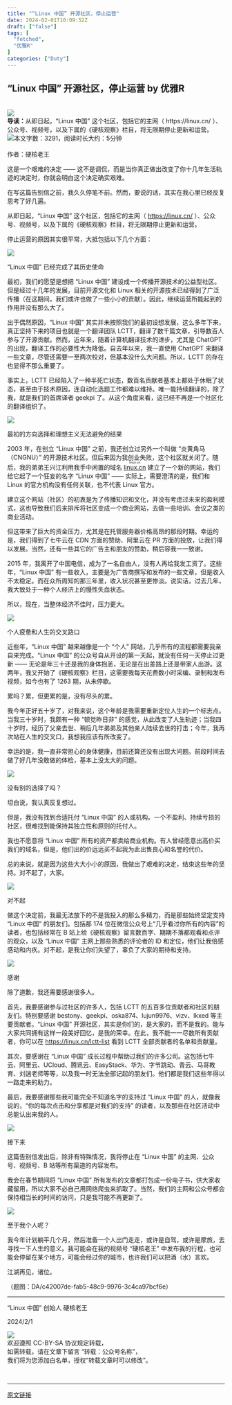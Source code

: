 ```yaml
---
title: "“Linux 中国” 开源社区，停止运营"
date: 2024-02-01T10:09:52Z
draft: ["false"]
tags: [
  "fetched",
  "优雅R"
]
categories: ["Duty"]
---
```

“Linux 中国” 开源社区，停止运营 by 优雅R
------
<div><section><section><section> </section></section><section><img data-imgfileid="517212963" data-ratio="0.562962962962963" data-src="https://mmbiz.qpic.cn/sz_mmbiz_jpg/W9DqKgFsc6ibypUv4Yzj9de5kSyVFk279dSkX7xnDlRMYJcBywy5lYasnnh4BUpTHOPQPjGJhKukWRkzDDC8HRA/640?wx_fmt=jpeg&amp;from=appmsg" data-type="jpeg" data-w="1080" src="https://mmbiz.qpic.cn/sz_mmbiz_jpg/W9DqKgFsc6ibypUv4Yzj9de5kSyVFk279dSkX7xnDlRMYJcBywy5lYasnnh4BUpTHOPQPjGJhKukWRkzDDC8HRA/640?wx_fmt=jpeg&amp;from=appmsg"></section><section><strong>导读：</strong>从即日起，“Linux 中国” 这个社区，包括它的主网（ https://linux.cn/ ）、公众号、视频号，以及下属的《硬核观察》栏目，将无限期停止更新和运营。</section><section><img data-imgfileid="517212959" data-ratio="0.3333333333333333" data-src="https://mmbiz.qpic.cn/mmbiz_svg/B2EfAOZfS1hmo5RW9WZnribv95ZEBYXwN3oHJPQUMO2ib9PAqLatJKvFfvibsGribluw38KoQchmZQbOQu6T1N7WwgHncrCW6xkI/640?wx_fmt=svg&amp;from=appmsg" data-type="svg" data-w="300" src="https://mmbiz.qpic.cn/mmbiz_svg/B2EfAOZfS1hmo5RW9WZnribv95ZEBYXwN3oHJPQUMO2ib9PAqLatJKvFfvibsGribluw38KoQchmZQbOQu6T1N7WwgHncrCW6xkI/640?wx_fmt=svg&amp;from=appmsg">本文字数：<span>3291</span>，阅读时长大约：<span>5</span>分钟</section><section><section><br></section></section></section><section>作者：硬核老王<br></section><section><p data-source-line="4">这是一个艰难的决定 —— 这不是调侃，而是当你真正做出改变了你十几年生活轨迹的决定时，你就会明白这个决定确实艰难。</p><p data-source-line="6">在写这篇告别信之前，我久久停笔不前。然而，要说的话，其实在我心里已经反复思考了好几遍。</p><p data-source-line="8"><span>从即日起，“Linux 中国” 这个社区，包括它的主网（ <a data-miniprogram-appid="wxae224e32990b0036" data-miniprogram-path="pages/a?link=https%3A%2F%2Flinux.cn%2F&amp;title=https%3A%2F%2Flinux.cn%2F" data-miniprogram-type="text" href="">https://linux.cn/</a> ）、公众号、视频号，以及下属的《硬核观察》栏目，将无限期停止更新和运营。</span></p><p data-source-line="10">停止运营的原因其实很平常，大抵包括以下几个方面：</p><img data-imgfileid="517212962" data-ratio="1" data-src="https://mmbiz.qpic.cn/mmbiz_svg/B2EfAOZfS1hmo5RW9WZnribv95ZEBYXwNLUYSzUicT11Q0iajs5PDvjJkwd0WDLL8t15osjDlGBCONvFokherhneJvjfqxgqrCH/640?wx_fmt=svg&amp;from=appmsg" data-type="svg" data-w="300" src="https://mmbiz.qpic.cn/mmbiz_svg/B2EfAOZfS1hmo5RW9WZnribv95ZEBYXwNLUYSzUicT11Q0iajs5PDvjJkwd0WDLL8t15osjDlGBCONvFokherhneJvjfqxgqrCH/640?wx_fmt=svg&amp;from=appmsg"><p>“Linux 中国” 已经完成了其历史使命</p><p data-source-line="14">最初，我们的愿望是想把 “Linux 中国” 建设成一个传播开源技术的公益型社区。但是经过十几年的发展，目前开源文化和 Linux 相关的开源技术已经得到了广泛传播（在这期间，我们或许也做了一些小小的贡献）。因此，继续运营所能起到的作用并没有那么大了。</p><p data-source-line="16">出于偶然原因，“Linux 中国” 其实并未按照我们的最初设想发展，这么多年下来，真正坚持下来的项目也就是一个翻译团队 LCTT，翻译了数千篇文章，引导数百人参与了开源贡献。然而，近年来，随着计算机翻译技术的进步，尤其是 ChatGPT 的出现，翻译工作的必要性大为降低。自去年以来，我一直使用 ChatGPT 来翻译一些文章，尽管还需要一至两次校对，但基本没什么大问题。所以，LCTT 的存在也显得不那么重要了。</p><p data-source-line="18">事实上，LCTT 已经陷入了一种半死亡状态，数百名贡献者基本上都处于休眠了状态，甚至由于技术原因，连自动化选题工作都难以维持。唯一能持续翻译的，除了我，就是我们的首席译者 geekpi 了。从这个角度来看，这已经不再是一个社区化的翻译组织了。</p><img data-imgfileid="517212960" data-ratio="1" data-src="https://mmbiz.qpic.cn/mmbiz_svg/B2EfAOZfS1hmo5RW9WZnribv95ZEBYXwNLUYSzUicT11Q0iajs5PDvjJkwd0WDLL8t15osjDlGBCONvFokherhneJvjfqxgqrCH/640?wx_fmt=svg&amp;from=appmsg" data-type="svg" data-w="300" src="https://mmbiz.qpic.cn/mmbiz_svg/B2EfAOZfS1hmo5RW9WZnribv95ZEBYXwNLUYSzUicT11Q0iajs5PDvjJkwd0WDLL8t15osjDlGBCONvFokherhneJvjfqxgqrCH/640?wx_fmt=svg&amp;from=appmsg"><p>最初的方向选择和理想主义无法避免的结果</p><p data-source-line="22">2003 年，在创立 “Linux 中国” 之前，我还创立过另外一个叫做 “炎黄角马（CNGNU）” 的开源技术社区。但后来因为我创业失败，这个社区就关闭了。随后，我的弟弟王兴江利用我手中闲置的域名 <span><ruby><a data-miniprogram-appid="wxae224e32990b0036" data-miniprogram-path="pages/a?link=http%3A%2F%2Flinux.cn%2F&amp;title=linux.cn" data-miniprogram-type="text" href="">linux.cn</a><rt>linux.cn</rt></ruby></span> 建立了一个新的网站，我们给它起了一个狂妄的名字 “Linux 中国” —— 实际上，需要澄清的是，我们和 Linux 的官方机构没有任何关联，也不代表 Linux 官方。</p><p data-source-line="24">建立这个网站（社区）的初衷是为了传播知识和文化，并没有考虑过未来的盈利模式，这也导致我们后来排斥将社区变成一个商业网站，去做一些培训、会议之类的商业活动。</p><p data-source-line="26">但这带来了巨大的资金压力，尤其是在托管服务器价格高昂的那段时期。幸运的是，我们得到了七牛云在 CDN 方面的赞助、阿里云在 PR 方面的投放，让我们得以发展。当然，还有一些其它的广告主和朋友的赞助，稍后容我一一致谢。</p><p data-source-line="28">2015 年，我离开了中国电信，成为了一名自由人，没有人再给我发工资了。这些年，“Linux 中国” 有一些收入，主要是为广告商撰写和发布的一些文章，但是收入不太稳定。而在众所周知的那三年里，收入状况甚至更惨淡。说实话，过去几年，我大致处于一种个人经济上的慢性失血状态。</p><p data-source-line="30">所以，现在，当整体经济不佳时，压力更大。</p><img data-imgfileid="517212961" data-ratio="1" data-src="https://mmbiz.qpic.cn/mmbiz_svg/B2EfAOZfS1hmo5RW9WZnribv95ZEBYXwNLUYSzUicT11Q0iajs5PDvjJkwd0WDLL8t15osjDlGBCONvFokherhneJvjfqxgqrCH/640?wx_fmt=svg&amp;from=appmsg" data-type="svg" data-w="300" src="https://mmbiz.qpic.cn/mmbiz_svg/B2EfAOZfS1hmo5RW9WZnribv95ZEBYXwNLUYSzUicT11Q0iajs5PDvjJkwd0WDLL8t15osjDlGBCONvFokherhneJvjfqxgqrCH/640?wx_fmt=svg&amp;from=appmsg"><p>个人疲惫和人生的交叉路口</p><p data-source-line="34">近些年，“Linux 中国” 越来越像是一个 “个人” 网站，几乎所有的流程都需要我亲自来完成。“Linux 中国” 的公众号自从开设的第一天起，就没有任何一天停止过更新 —— 无论是年三十还是我的身体抱恙，无论是在出差路上还是带家人出游。这两年，我又开始了《硬核观察》栏目，这需要我每天花费数小时采编、录制和发布视频，如今也有了 1263 期，从未停歇。</p><p data-source-line="36">累吗？累，但更累的是，没有尽头的累。</p><p data-source-line="38">我今年正好五十岁了，对我来说，这个年龄是我需要重新定位人生的一个标志点。当我三十岁时，我颇有一种 “顿觉昨日非” 的感觉，从此改变了人生轨迹；当我四十岁时，经历了父亲去世、稍后几年弟弟及其他亲人陆续去世的打击；今年，我再次站在人生的交叉口，我想我应该有所改变了。</p><p data-source-line="40">幸运的是，我一直非常担心的身体健康，目前还算还没有出现大问题。前段时间去做了好几年没敢做的体检，基本上没太大的问题。</p><img data-imgfileid="517212968" data-ratio="1" data-src="https://mmbiz.qpic.cn/mmbiz_svg/B2EfAOZfS1hmo5RW9WZnribv95ZEBYXwNLUYSzUicT11Q0iajs5PDvjJkwd0WDLL8t15osjDlGBCONvFokherhneJvjfqxgqrCH/640?wx_fmt=svg&amp;from=appmsg" data-type="svg" data-w="300" src="https://mmbiz.qpic.cn/mmbiz_svg/B2EfAOZfS1hmo5RW9WZnribv95ZEBYXwNLUYSzUicT11Q0iajs5PDvjJkwd0WDLL8t15osjDlGBCONvFokherhneJvjfqxgqrCH/640?wx_fmt=svg&amp;from=appmsg"><p>没有别的选择了吗？</p><p data-source-line="44">坦白说，我认真反复想过。</p><p data-source-line="46">但是，我没有找到合适托付 “Linux 中国” 的人或机构。一个不盈利、持续亏损的社区，很难找到能保持其独立性和原则的托付人。</p><p data-source-line="48">我也不愿意将 “Linux 中国” 所有的资产都卖给商业机构。有人曾经愿意出高价买我们的域名，但是，他们出的价远远买不起我为此出售良心和名誉的代价。</p><p data-source-line="50">总的来说，就是因为这些大大小小的原因，我做出了艰难的决定，结束这些年的坚持。对不起了，大家。</p><img data-imgfileid="517212965" data-ratio="1" data-src="https://mmbiz.qpic.cn/mmbiz_svg/B2EfAOZfS1hmo5RW9WZnribv95ZEBYXwNLUYSzUicT11Q0iajs5PDvjJkwd0WDLL8t15osjDlGBCONvFokherhneJvjfqxgqrCH/640?wx_fmt=svg&amp;from=appmsg" data-type="svg" data-w="300" src="https://mmbiz.qpic.cn/mmbiz_svg/B2EfAOZfS1hmo5RW9WZnribv95ZEBYXwNLUYSzUicT11Q0iajs5PDvjJkwd0WDLL8t15osjDlGBCONvFokherhneJvjfqxgqrCH/640?wx_fmt=svg&amp;from=appmsg"><p>对不起</p><p data-source-line="54">做这个决定前，我最无法放下的不是我投入的那么多精力，而是那些始终坚定支持 “Linux 中国” 的朋友们。包括那 174 位在微信公众号上“几乎看过你所有的内容”的读者，也包括经常在 B 站上给《硬核观察》留言数百字、期期不落都观看和点评的观众，以及 “Linux 中国” 主网上那些熟悉的评论者的 ID 和定位，他们让我倍感感动和内疚。对不起，是我让你们失望了，辜负了大家的期待和支持。</p><img data-imgfileid="517212967" data-ratio="1" data-src="https://mmbiz.qpic.cn/mmbiz_svg/B2EfAOZfS1hmo5RW9WZnribv95ZEBYXwNLUYSzUicT11Q0iajs5PDvjJkwd0WDLL8t15osjDlGBCONvFokherhneJvjfqxgqrCH/640?wx_fmt=svg&amp;from=appmsg" data-type="svg" data-w="300" src="https://mmbiz.qpic.cn/mmbiz_svg/B2EfAOZfS1hmo5RW9WZnribv95ZEBYXwNLUYSzUicT11Q0iajs5PDvjJkwd0WDLL8t15osjDlGBCONvFokherhneJvjfqxgqrCH/640?wx_fmt=svg&amp;from=appmsg"><p>感谢</p><p data-source-line="58">除了道歉，我还需要感谢很多人。</p><p data-source-line="60">首先，我要感谢参与过社区的许多人，包括 LCTT 的五百多位贡献者和社区的朋友们。特别要感谢 bestony、geekpi、oska874、lujun9976、vizv、lkxed 等主要贡献者。“Linux 中国” 开源社区，其实是你们的，是大家的，而不是我的。能与大家共同拥有这样一段美好回忆，是我的荣幸。在此，我不能一一尽数所有贡献者，你可以在 <a data-miniprogram-appid="wxae224e32990b0036" data-miniprogram-path="pages/a?link=https%3A%2F%2Flinux.cn%2Flctt-list&amp;title=https%3A%2F%2Flinux.cn%2Flctt-list" data-miniprogram-type="text" href="">https://linux.cn/lctt-list</a> 看到 LCTT 全部贡献者的名单和贡献量。</p><p data-source-line="62">其次，要感谢在 “Linux 中国” 成长过程中帮助过我们的许多公司。这包括七牛云、阿里云、UCloud、腾讯云、EasyStack、华为、字节跳动、青云、马哥教育、刘遄老师等等，以及我一时无法全部记起的朋友们。他们都是我们这些年得以一路走来的助力。</p><p data-source-line="64">最后，我要感谢那些我可能完全不知道名字的支持过 “Linux 中国” 的人，就像我说的，“你的每次点击和分享都是对我们的支持” 的读者，以及那些在社区活动中总能认出来我的人。</p><img data-imgfileid="517212964" data-ratio="1" data-src="https://mmbiz.qpic.cn/mmbiz_svg/B2EfAOZfS1hmo5RW9WZnribv95ZEBYXwNLUYSzUicT11Q0iajs5PDvjJkwd0WDLL8t15osjDlGBCONvFokherhneJvjfqxgqrCH/640?wx_fmt=svg&amp;from=appmsg" data-type="svg" data-w="300" src="https://mmbiz.qpic.cn/mmbiz_svg/B2EfAOZfS1hmo5RW9WZnribv95ZEBYXwNLUYSzUicT11Q0iajs5PDvjJkwd0WDLL8t15osjDlGBCONvFokherhneJvjfqxgqrCH/640?wx_fmt=svg&amp;from=appmsg"><p>接下来</p><p data-source-line="68">这篇告别信发出后，除非有特殊情况，我将停止在 “Linux 中国” 的主网、公众号、视频号、B 站等所有渠道的内容发布。</p><p data-source-line="70">我会在春节期间将 “Linux 中国” 所有发布的文章都打包成一份电子书，供大家收藏留用，所以大家不必自己用网络爬虫来抓取了。当然，我们的主网和公众号都会保持相当长的时间的访问，只是我可能不再更新了。</p><img data-imgfileid="517212966" data-ratio="1" data-src="https://mmbiz.qpic.cn/mmbiz_svg/B2EfAOZfS1hmo5RW9WZnribv95ZEBYXwNLUYSzUicT11Q0iajs5PDvjJkwd0WDLL8t15osjDlGBCONvFokherhneJvjfqxgqrCH/640?wx_fmt=svg&amp;from=appmsg" data-type="svg" data-w="300" src="https://mmbiz.qpic.cn/mmbiz_svg/B2EfAOZfS1hmo5RW9WZnribv95ZEBYXwNLUYSzUicT11Q0iajs5PDvjJkwd0WDLL8t15osjDlGBCONvFokherhneJvjfqxgqrCH/640?wx_fmt=svg&amp;from=appmsg"><p>至于我个人呢？</p><p data-source-line="74">我今年计划躺平几个月，然后准备一个人出门走走，或许是自驾，或许是摩旅，去寻找一下人生的意义。我可能会在我的视频号 “<span>硬核老王</span>” 中发布我的行程，也可能会停留在某个地方，可能会经过你的城市，也许我们可以把<span>酒</span>（水）言欢。</p><p data-source-line="76">江湖再见，诸位。</p><p data-source-line="78"><span>（题图：DA/c42007de-fab5-48c9-9976-3c4ca97bcf6e）</span></p><section><hr><p data-source-line="82">“Linux 中国” 创始人 硬核老王</p><p data-source-line="84">2024/2/1</p></section></section><section><section><img data-imgfileid="517212969" data-ratio="1" data-src="https://mmbiz.qpic.cn/mmbiz_svg/B2EfAOZfS1hmo5RW9WZnribv95ZEBYXwNoFUbFhvDpojvfDgOv4oGDxHsicADlpTv12Nl3NsrDYbibZEurbRjKWfhGC332OKZ9c/640?wx_fmt=svg&amp;from=appmsg" data-type="svg" data-w="512" src="https://mmbiz.qpic.cn/mmbiz_svg/B2EfAOZfS1hmo5RW9WZnribv95ZEBYXwNoFUbFhvDpojvfDgOv4oGDxHsicADlpTv12Nl3NsrDYbibZEurbRjKWfhGC332OKZ9c/640?wx_fmt=svg&amp;from=appmsg"></section><section><section>欢迎遵照 CC-BY-SA 协议规定转载，</section><section>如需转载，请在文章下留言 “<span>转载：公众号名称</span>”，</section><section>我们将为您添加白名单，授权“<span>转载文章时可以修改</span>”。</section></section></section><p><br></p><p><mp-style-type data-value="3"></mp-style-type></p></div>  
<hr>
<a href="https://mp.weixin.qq.com/s/19klyaaK8imGO8Fm3RUP5A",target="_blank" rel="noopener noreferrer">原文链接</a>
